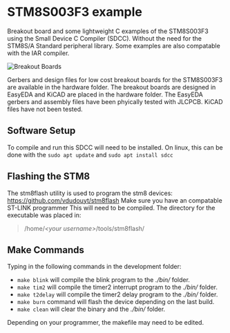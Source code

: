 # STM8S003F3 example
Breakout board and some lightweight C examples of the STM8S003F3 using the Small Device C Compiler (SDCC). Without the need for the STM8S/A Standard peripheral library.
Some examples are also compatable with the IAR compiler.

![Breakout Boards](https://user-images.githubusercontent.com/19818741/90937693-3b57d900-e3ff-11ea-88cc-298ae4a1f2fe.jpg)

Gerbers and design files for low cost breakout boards for the STM8S003F3 are available in the hardware folder.
The breakout boards are designed in EasyEDA and KiCAD are placed in the hardware folder. 
The EasyEDA gerbers and assembly files have been phyically tested with JLCPCB. KiCAD files have not been tested.

## Software Setup
To compile and run this SDCC will need to be installed.
On linux, this can be done with the `sudo apt update` and `sudo apt install sdcc`

## Flashing the STM8
The stm8flash utility is used to program the stm8 devices: https://github.com/vdudouyt/stm8flash 
Make sure you have an compatable ST-LINK programmer
This will need to be compiled. The directory for the executable was placed in:

>/home/*\<your username\>*/tools/stm8flash/

## Make Commands

Typing in the following commands in the development folder:
- `make blink` will compile the blink program to the *./bin/* folder.
- `make tim2` will compile the timer2 interrupt program to the *./bin/* folder.
- `make t2delay` will compile the timer2 delay program to the *./bin/* folder.
- `make burn` command will flash the device depending on the last build.
- `make clean` will clear the binary and the *./bin/* folder.

Depending on your programmer, the makefile may need to be edited.

